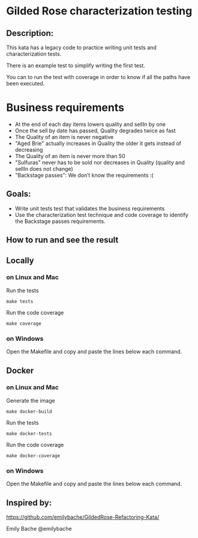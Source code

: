 # Gilded Rose characterization testing

## Description:
This kata has a legacy code to practice writing unit tests and characterization tests.

There is an example test to simplify writing the first test.

You can to run the test with coverage in order to know if all the paths have been executed.

# Business requirements
- At the end of each day items lowers quality and sellIn by one
- Once the sell by date has passed, Quality degrades twice as fast
- The Quality of an item is never negative
- "Aged Brie" actually increases in Quality the older it gets instead of decreasing
- The Quality of an item is never more than 50
- "Sulfuras" never has to be sold nor decreases in Quality (quality and sellIn does not change)
- "Backstage passes": We don’t know the requirements :(

## Goals:
- Write unit tests test that validates the business requirements
- Use the characterization test technique and code coverage to identify the Backstage passes requirements.


## How to run and see the result
## Locally
### on Linux and Mac
Run the tests

    make tests

Run the code coverage

    make coverage
    
### on Windows
Open the Makefile and copy and paste the lines below each command.
	
## Docker

### on Linux and Mac
Generate the image

    make docker-build

Run the tests
    
    make docker-tests

Run the code coverage
    
    make docker-coverage

### on Windows
Open the Makefile and copy and paste the lines below each command.
    
## Inspired by:
https://github.com/emilybache/GildedRose-Refactoring-Kata/

Emily Bache @emilybache